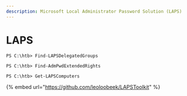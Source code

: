 ```yaml
---
description: Microsoft Local Administrator Password Solution (LAPS)
---
```


# LAPS





```
PS C:\htb> Find-LAPSDelegatedGroups
```

```
PS C:\htb> Find-AdmPwdExtendedRights
```

```
PS C:\htb> Get-LAPSComputers
```

{% embed url="https://github.com/leoloobeek/LAPSToolkit" %}
